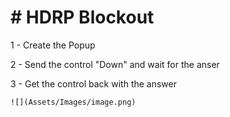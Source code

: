 # # HDRP Blockout

1 - Create the Popup

2 - Send the control "Down" and wait for the anser

3 - Get the control back with the answer

```
![](Assets/Images/image.png)
```
